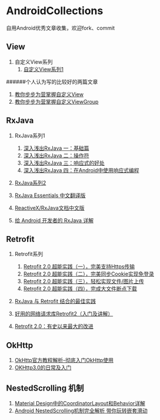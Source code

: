 # AndroidCollections
自用Android优秀文章收集，欢迎fork、commit
## View
1. 自定义View系列
	1. [自定义View系列1](https://github.com/GcsSloop/AndroidNote/blob/master/CustomView/README.md)


######个人认为写的比较好的两篇文章


1. [教你步步为营掌握自定义View](http://www.jianshu.com/p/d507e3514b65) 
2. [教你步步为营掌握自定义ViewGroup](http://www.jianshu.com/p/5e61b6af4e4c) 



## RxJava
1. RxJava系列1
	1. [深入浅出RxJava 一：基础篇](http://blog.csdn.net/lzyzsd/article/details/41833541) 
	1. [深入浅出RxJava 二：操作符](http://blog.csdn.net/lzyzsd/article/details/44094895) 
	1. [深入浅出RxJava 三：响应式的好处](http://blog.csdn.net/lzyzsd/article/details/44891933) 
	1. [深入浅出RxJava 四：在Android中使用响应式编程](http://blog.csdn.net/lzyzsd/article/details/45033611) 	
	
2. [RxJava系列2](http://mushuichuan.com/tags/RxJava/)
3. [RxJava Essentials 中文翻译版](http://rxjava.yuxingxin.com/index.html)
4. [ReactiveX/RxJava文档中文版](https://mcxiaoke.gitbooks.io/rxdocs/content/index.html)
5. [给 Android 开发者的 RxJava 详解](http://gank.io/post/560e15be2dca930e00da1083#toc_3)


## Retrofit
1. Retrofit系列
	1. [Retrofit 2.0 超能实践（一），完美支持Https传输](http://blog.csdn.net/sk719887916/article/details/51597816)  
	2. [Retrofit 2.0 超能实践（二），完美同步Cookie实现免登录](http://blog.csdn.net/sk719887916/article/details/51700659)
	3. [Retrofit 2.0 超能实践（三），轻松实现文件/图片上传](http://blog.csdn.net/sk719887916/article/details/51755427)
	4. [Retrofit 2.0 超能实践（四），完成大文件断点下载](http://blog.csdn.net/sk719887916/article/details/51988507)
	
2.  [RxJava 与 Retrofit 结合的最佳实践](https://gank.io/post/56e80c2c677659311bed9841)
3.  [好用的网络请求库Retrofit2（入门及讲解）](http://blog.csdn.net/biezhihua/article/details/49232289)
4.  [Retrofit 2.0：有史以来最大的改进](http://www.jcodecraeer.com/a/anzhuokaifa/androidkaifa/2015/0915/3460.html)

## OkHttp
1. [OkHttp官方教程解析-彻底入门OkHttp使用](http://blog.csdn.net/mynameishuangshuai/article/details/51303446)
2. [OKHttp3.0的日常及入门](http://blog.csdn.net/biezhihua/article/details/50603624)

## NestedScrolling 机制
1. [Material Design中的CoordinatorLayout和Behavior详解](http://mp.weixin.qq.com/s?__biz=MzA5MzI3NjE2MA==&mid=2650237142&idx=1&sn=7470950e38945c5afb573e3ce7469bb6&chksm=886399b9bf1410afaf3a688bb3b4e0051ed2cd7aca72b6ca447fd0b0fa5844132364b37a83ba&scene=0#wechat_redirect)
2. [Android NestedScrolling机制完全解析 带你玩转嵌套滑动](http://blog.csdn.net/lmj623565791/article/details/52204039)
